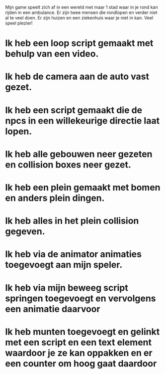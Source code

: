Mijn game speelt zich af in een wereld met maar 1 stad waar in je rond kan rijden in een ambulance. Er zijn twee mensen die rondlopen en verder niet al te veel doen. Er zijn huizen en een ziekenhuis waar je niet in kan. Veel speel plezier!
# Ik heb een loop script gemaakt met behulp van een video.
# Ik heb de camera aan de auto vast gezet. 
# Ik heb een script gemaakt die de npcs in een willekeurige directie laat lopen.
# Ik heb alle gebouwen neer gezeten en collision boxes neer gezet. 
# Ik heb een plein gemaakt met bomen en anders plein dingen.
# Ik heb alles in het plein collision gegeven.

# Ik heb via de animator animaties toegevoegt aan mijn speler.
# Ik heb via mijn beweeg script springen toegevoegt en vervolgens een animatie daarvoor
# Ik heb munten toegevoegt en gelinkt met een script en een text element waardoor je ze kan oppakken en er een counter om hoog gaat daardoor
